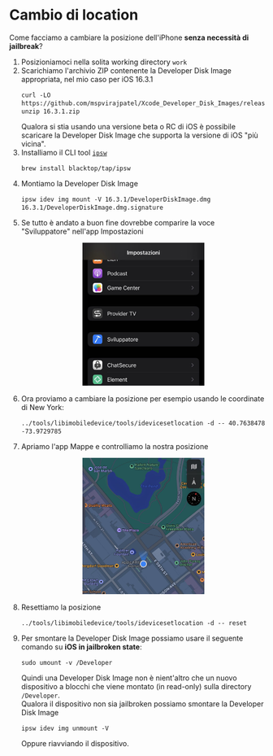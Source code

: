 # Cambio di location

Come facciamo a cambiare la posizione dell'iPhone **senza necessità di jailbreak**?
1. Posizioniamoci nella solita working directory `work`
2. Scarichiamo l'archivio ZIP contenente la Developer Disk Image appropriata, nel mio caso per iOS 16.3.1
   <span><!-- https://t.me/libimobiledevice/8285 --></span>
   ```shell
   curl -LO https://github.com/mspvirajpatel/Xcode_Developer_Disk_Images/releases/download/16.3.1/16.3.1.zip
   unzip 16.3.1.zip
   ```
   <span><!-- https://t.me/libimobiledevice/8297 --></span>
   Qualora si stia usando una versione beta o RC di iOS è possibile scaricare la Developer Disk Image che supporta la versione di iOS "più vicina".
3. Installiamo il CLI tool [`ipsw`](https://github.com/blacktop/ipsw)
   ```shell
   brew install blacktop/tap/ipsw
   ```
4. Montiamo la Developer Disk Image
   ```shell
   ipsw idev img mount -V 16.3.1/DeveloperDiskImage.dmg 16.3.1/DeveloperDiskImage.dmg.signature
   ```
5. Se tutto è andato a buon fine dovrebbe comparire la voce "Sviluppatore" nell'app Impostazioni
   <p align="center">
     <img src="../images/sviluppatore.jpeg?raw=true" height=50% width=50% alt="The developer pane in Settings app">
   </p>
6. Ora proviamo a cambiare la posizione per esempio usando le coordinate di New York:
   ```shell
   ../tools/libimobiledevice/tools/idevicesetlocation -d -- 40.7638478 -73.9729785
   ```
7. Apriamo l'app Mappe e controlliamo la nostra posizione
   <p align="center">
     <img src="../images/apple-store.jpeg?raw=true" height=50% width=50% alt="Apple Store Fifth Avenue">
   </p>
8. Resettiamo la posizione
   ```shell
   ../tools/libimobiledevice/tools/idevicesetlocation -d -- reset
   ```
9. Per smontare la Developer Disk Image possiamo usare il seguente comando su **iOS in jailbroken state**: 
   ```shell
   sudo umount -v /Developer
   ```
   Quindi una Developer Disk Image non è nient'altro che un nuovo dispositivo a blocchi che viene montato (in read-only) sulla directory `/Developer`.<br/>
   Qualora il dispositivo non sia jailbroken possiamo smontare la Developer Disk Image
   ```shell
   ipsw idev img unmount -V
   ```
   Oppure riavviando il dispositivo.